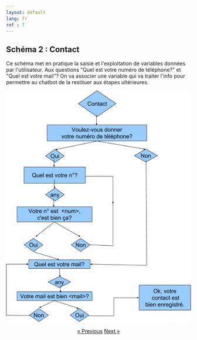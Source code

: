 ```yaml
---
layout: default
lang: fr
ref : 7
---
```


## Schéma 2 : Contact


Ce schéma met en pratique la saisie et l'exploitation de variables données par l'utilisateur. Aux questions "Quel est votre numéro de téléphone?" et "Quel est votre mail"? On va associer une variable qui va traiter l'info pour permettre au chatbot de la restituer aux étapes ultérieures.

![image](/assets/images/Schema-contact-fr.png)


<div style = "text-align:center" markdown="1">
<a href="En-francais6.html" class="previous">&laquo; Previous</a>
<a href="En-francais8.html" class="next">Next &raquo;</a>
</div>

